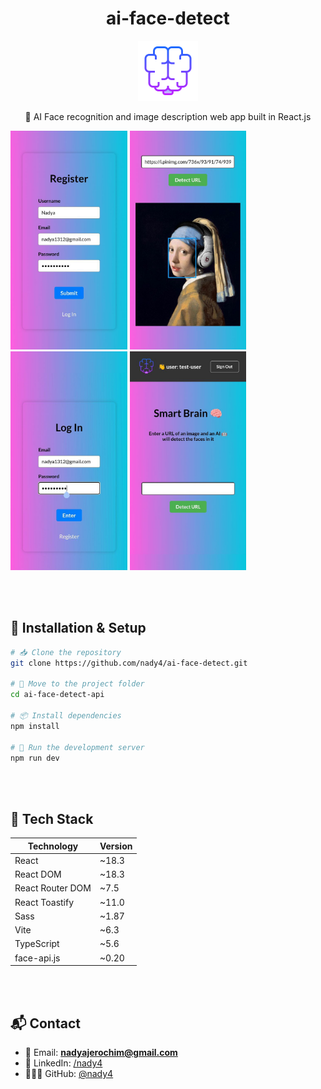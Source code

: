 <h1 align="center"> ai-face-detect </h1>

<p align="center">
<img src="./public/assets/brain.png"></img>
</p>

<p align="center">
🧠 AI Face recognition and image description web app built in React.js
</p>

<div>
  <img src="./public/assets/1.png" height="350px">
  <img src="./public/assets/2.png" height="350px">
  <img src="./public/assets/3.png" height="350px">
  <img src="./public/assets/4.png" height="350px">
</div>

<br></br>

## 💾 Installation & Setup

```sh
# 📥 Clone the repository
git clone https://github.com/nady4/ai-face-detect.git

# 📂 Move to the project folder
cd ai-face-detect-api

# 📦 Install dependencies
npm install

# 🚀 Run the development server
npm run dev
```

<br></br>

## 🚀 Tech Stack

| Technology       | Version |
| ---------------- | ------- |
| React            | ~18.3   |
| React DOM        | ~18.3   |
| React Router DOM | ~7.5    |
| React Toastify   | ~11.0   |
| Sass             | ~1.87   |
| Vite             | ~6.3    |
| TypeScript       | ~5.6    |
| face-api.js      | ~0.20   |

<br></br>

## 📬 Contact

- 💌 Email: **nadyajerochim@gmail.com**
- 💼 LinkedIn: [/nady4](https://www.linkedin.com/in/nady4)
- 👩🏻‍💻 GitHub: [@nady4](https://github.com/nady4)
